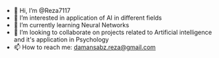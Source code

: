 - 👋 Hi, I’m @Reza7117
- 👀 I’m interested in application of AI in different fields
- 🌱 I’m currently learning Neural Networks
- 💞️ I’m looking to collaborate on projects related to Artificial intelligence and it's application in Psychology
- 📫 How to reach me: damansabz.reza@gmail.com

<!---
Reza7117/Reza7117 is a ✨ special ✨ repository because its `README.md` (this file) appears on your GitHub profile.
You can click the Preview link to take a look at your changes.
--->
